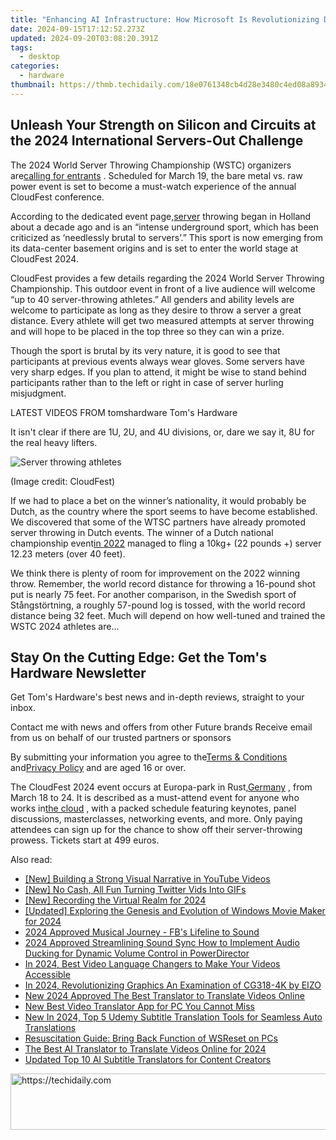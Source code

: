 ```yaml
---
title: "Enhancing AI Infrastructure: How Microsoft Is Revolutionizing Data Center Connectivity with Its Own Network Gear - Tech Analysis"
date: 2024-09-15T17:12:52.273Z
updated: 2024-09-20T03:08:20.391Z
tags:
  - desktop
categories:
  - hardware
thumbnail: https://thmb.techidaily.com/18e0761348cb4d28e3480c4ed08a893497db31dc39159b03c85adcc25dd9aaa4.jpg
---
```


## Unleash Your Strength on Silicon and Circuits at the 2024 International Servers-Out Challenge

The 2024 World Server Throwing Championship (WSTC) organizers are[calling for entrants](https://www.cloudfest.com/world-server-throwing-championship#server-reg) . Scheduled for March 19, the bare metal vs. raw power event is set to become a must-watch experience of the annual CloudFest conference.

 According to the dedicated event page,[server](https://www.tomshardware.com/news/39-year-old-477-mhz-dos-web-server-hits-2500-hours-of-uptime) throwing began in Holland about a decade ago and is an “intense underground sport, which has been criticized as ‘needlessly brutal to servers’.” This sport is now emerging from its data-center basement origins and is set to enter the world stage at CloudFest 2024.

 CloudFest provides a few details regarding the 2024 World Server Throwing Championship. This outdoor event in front of a live audience will welcome “up to 40 server-throwing athletes.” All genders and ability levels are welcome to participate as long as they desire to throw a server a great distance. Every athlete will get two measured attempts at server throwing and will hope to be placed in the top three so they can win a prize.

 Though the sport is brutal by its very nature, it is good to see that participants at previous events always wear gloves. Some servers have very sharp edges. If you plan to attend, it might be wise to stand behind participants rather than to the left or right in case of server hurling misjudgment.

 LATEST VIDEOS FROM tomshardware Tom's Hardware

 It isn't clear if there are 1U, 2U, and 4U divisions, or, dare we say it, 8U for the real heavy lifters.

![Server throwing athletes](https://cdn.mos.cms.futurecdn.net/wtmZvaBCUd7W2J88EkoF6b-320-80.jpg)

 (Image credit: CloudFest)

 If we had to place a bet on the winner’s nationality, it would probably be Dutch, as the country where the sport seems to have become established. We discovered that some of the WTSC partners have already promoted server throwing in Dutch events. The winner of a Dutch national championship event[in 2022](https://dutchcloudcommunity.nl/agenda/summer-bbq-dutch-cloud-community-2022/) managed to fling a 10kg+ (22 pounds +) server 12.23 meters (over 40 feet).

 We think there is plenty of room for improvement on the 2022 winning throw. Remember, the world record distance for throwing a 16-pound shot put is nearly 75 feet. For another comparison, in the Swedish sport of Stångstörtning, a roughly 57-pound log is tossed, with the world record distance being 32 feet. Much will depend on how well-tuned and trained the WSTC 2024 athletes are…

## Stay On the Cutting Edge: Get the Tom's Hardware Newsletter

 Get Tom's Hardware's best news and in-depth reviews, straight to your inbox.

 Contact me with news and offers from other Future brands  Receive email from us on behalf of our trusted partners or sponsors

 By submitting your information you agree to the[Terms & Conditions](https://futureplc.com/terms-conditions/) and[Privacy Policy](https://futureplc.com/privacy-policy/) and are aged 16 or over.

 The CloudFest 2024 event occurs at Europa-park in Rust,[Germany](https://www.tomshardware.com/pc-components/gpus/intel-submits-schematics-for-1nm-chip-fabs-in-germany-two-new-fabs-open-in-2027) , from March 18 to 24\. It is described as a must-attend event for anyone who works in[the cloud](https://www.tomshardware.com/reviews/cloud-computing-security,2829-2.html) , with a packed schedule featuring keynotes, panel discussions, masterclasses, networking events, and more. Only paying attendees can sign up for the chance to show off their server-throwing prowess. Tickets start at 499 euros.

<ins class="adsbygoogle"
     style="display:block"
     data-ad-format="autorelaxed"
     data-ad-client="ca-pub-7571918770474297"
     data-ad-slot="1223367746"></ins>

<ins class="adsbygoogle"
     style="display:block"
     data-ad-client="ca-pub-7571918770474297"
     data-ad-slot="8358498916"
     data-ad-format="auto"
     data-full-width-responsive="true"></ins>

<span class="atpl-alsoreadstyle">Also read:</span>
<div><ul>
<li><a href="https://youtube-tips.techidaily.com/uilding-a-strong-visual-narrative-in-youtube-videos/"><u>[New] Building a Strong Visual Narrative in YouTube Videos</u></a></li>
<li><a href="https://twitter-videos.techidaily.com/new-no-cash-all-fun-turning-twitter-vids-into-gifs/"><u>[New] No Cash, All Fun Turning Twitter Vids Into GIFs</u></a></li>
<li><a href="https://screen-video-capture.techidaily.com/new-recording-the-virtual-realm-for-2024/"><u>[New] Recording the Virtual Realm for 2024</u></a></li>
<li><a href="https://fox-hovers.techidaily.com/updated-exploring-the-genesis-and-evolution-of-windows-movie-maker-for-2024/"><u>[Updated] Exploring the Genesis and Evolution of Windows Movie Maker for 2024</u></a></li>
<li><a href="https://facebook-videos.techidaily.com/2024-approved-musical-journey-fbs-lifeline-to-sound/"><u>2024 Approved Musical Journey - FB's Lifeline to Sound</u></a></li>
<li><a href="https://audio-shaping.techidaily.com/2024-approved-streamlining-sound-sync-how-to-implement-audio-ducking-for-dynamic-volume-control-in-powerdirector/"><u>2024 Approved Streamlining Sound Sync How to Implement Audio Ducking for Dynamic Volume Control in PowerDirector</u></a></li>
<li><a href="https://ai-video-translation.techidaily.com/in-2024-best-video-language-changers-to-make-your-videos-accessible/"><u>In 2024, Best Video Language Changers to Make Your Videos Accessible</u></a></li>
<li><a href="https://extra-guidance.techidaily.com/in-2024-revolutionizing-graphics-an-examination-of-cg318-4k-by-eizo/"><u>In 2024, Revolutionizing Graphics An Examination of CG318-4K by EIZO</u></a></li>
<li><a href="https://ai-video-translation.techidaily.com/new-2024-approved-the-best-translator-to-translate-videos-online/"><u>New 2024 Approved The Best Translator to Translate Videos Online</u></a></li>
<li><a href="https://ai-video-translation.techidaily.com/new-best-video-translator-app-for-pc-you-cannot-miss/"><u>New Best Video Translator App for PC You Cannot Miss</u></a></li>
<li><a href="https://ai-video-translation.techidaily.com/new-in-2024-top-5-udemy-subtitle-translation-tools-for-seamless-auto-translations/"><u>New In 2024, Top 5 Udemy Subtitle Translation Tools for Seamless Auto Translations</u></a></li>
<li><a href="https://windows11.techidaily.com/resuscitation-guide-bring-back-function-of-wsreset-on-pcs/"><u>Resuscitation Guide: Bring Back Function of WSReset on PCs</u></a></li>
<li><a href="https://ai-video-translation.techidaily.com/the-best-ai-translator-to-translate-videos-online-for-2024/"><u>The Best AI Translator to Translate Videos Online for 2024</u></a></li>
<li><a href="https://ai-video-translation.techidaily.com/updated-top-10-ai-subtitle-translators-for-content-creators/"><u>Updated Top 10 AI Subtitle Translators for Content Creators</u></a></li>
</ul></div>

<!-- affiliate ads begin -->
<a href="https://appsumo.8odi.net/c/5597632/2082536/7443" target="_top" id="2082536">
  <img src="//a.impactradius-go.com/display-ad/7443-2082536" border="0" alt="https://techidaily.com" width="728" height="90"/>
</a>
<img height="0" width="0" src="https://appsumo.8odi.net/i/5597632/2082536/7443" style="position:absolute;visibility:hidden;" border="0" />
<!-- affiliate ads end -->

